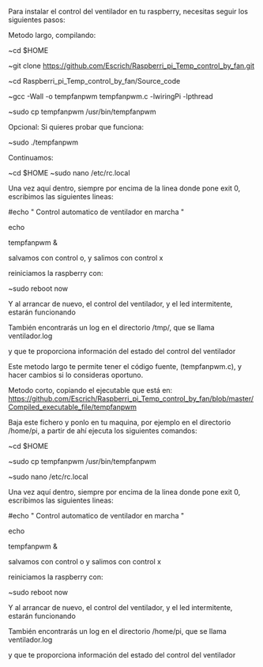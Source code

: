 Para instalar el control del ventilador en tu raspberry, necesitas seguir los siguientes pasos:

Metodo largo, compilando:

~cd $HOME

~git clone https://github.com/Escrich/Raspberri_pi_Temp_control_by_fan.git

~cd Raspberri_pi_Temp_control_by_fan/Source_code

~gcc -Wall -o tempfanpwm tempfanpwm.c -lwiringPi -lpthread

~sudo cp tempfanpwm /usr/bin/tempfanpwm 



Opcional:
Si quieres probar que funciona:

~sudo ./tempfanpwm



Continuamos:

~cd $HOME
~sudo nano /etc/rc.local

Una vez aquí dentro, siempre por encima de la linea donde pone exit 0, escribimos las siguientes lineas:

#echo " Control automatico de ventilador en marcha "

echo

tempfanpwm &




salvamos con control o, y salimos con control x

reiniciamos la raspberry con:

~sudo reboot now

Y al arrancar de nuevo, el control del ventilador, y el led intermitente, estarán funcionando

También encontrarás un log en el directorio /tmp/, que se llama ventilador.log

y que te proporciona información del estado del control del ventilador

Este metodo largo te permite tener el código fuente, (tempfanpwm.c), y hacer cambios si lo consideras oportuno.



Metodo corto, copiando el ejecutable que está en:
https://github.com/Escrich/Raspberri_pi_Temp_control_by_fan/blob/master/Compiled_executable_file/tempfanpwm

Baja este fichero y ponlo en tu maquina, por ejemplo en el directorio /home/pi, a partir de ahí ejecuta los siguientes comandos:

~cd $HOME

~sudo cp tempfanpwm /usr/bin/tempfanpwm 

~sudo nano /etc/rc.local

Una vez aquí dentro, siempre por encima de la linea donde pone exit 0, escribimos las siguientes lineas:

#echo " Control automatico de ventilador en marcha "

echo

tempfanpwm &

salvamos con control o y salimos con control x

reiniciamos la raspberry con:

~sudo reboot now

Y al arrancar de nuevo, el control del ventilador, y el led intermitente, estarán funcionando

También encontrarás un log en el directorio /home/pi, que se llama ventilador.log

y que te proporciona información del estado del control del ventilador





